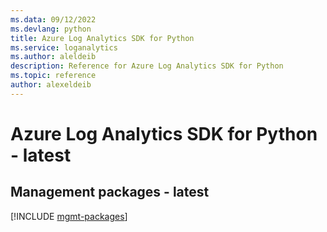 ```yaml
---
ms.data: 09/12/2022
ms.devlang: python
title: Azure Log Analytics SDK for Python
ms.service: loganalytics
ms.author: aleldeib
description: Reference for Azure Log Analytics SDK for Python
ms.topic: reference
author: alexeldeib
---
```

# Azure Log Analytics SDK for Python - latest

## Management packages - latest
[!INCLUDE [mgmt-packages](log-analytics-mgmt-index.md)]
